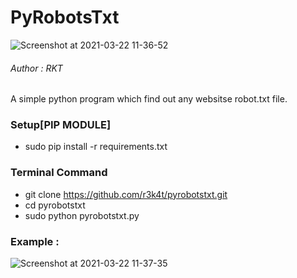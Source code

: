 # PyRobotsTxt

![Screenshot at 2021-03-22 11-36-52](https://user-images.githubusercontent.com/69615463/111946478-c5872d80-8b05-11eb-8623-3d88dac2b6a8.png)

<h6>Author : RKT</h6>

A simple python program which find out any websitse robot.txt file.

### Setup[PIP MODULE] ###

+ sudo pip install -r requirements.txt

### Terminal Command ###

+ git clone https://github.com/r3k4t/pyrobotstxt.git
+ cd pyrobotstxt
+ sudo python pyrobotstxt.py


### Example : ###

![Screenshot at 2021-03-22 11-37-35](https://user-images.githubusercontent.com/69615463/111946571-ed769100-8b05-11eb-91e7-50036078d5d6.png)








